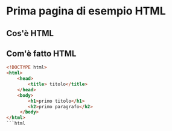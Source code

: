 # Prima pagina di esempio HTML

## Cos'è HTML

## Com'è fatto HTML 


```html
<!DOCTYPE html>
<html>
    <head>
        <title> titolo</title>
    </head>
    <body>
        <h1>primo titolo</h1>
        <h2>primo paragrafo</h2>
     </body>
</html>
```html